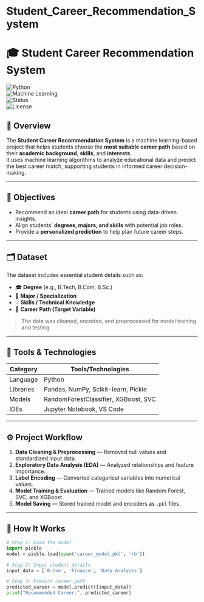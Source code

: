 # Student_Career_Recommendation_System
# 🎓 Student Career Recommendation System  

![Python](https://img.shields.io/badge/Python-3.x-blue.svg)  
![Machine Learning](https://img.shields.io/badge/Machine%20Learning-Model-green.svg)  
![Status](https://img.shields.io/badge/Status-Completed-success.svg)  
![License](https://img.shields.io/badge/License-MIT-yellow.svg)  

## 📘 Overview  
The **Student Career Recommendation System** is a machine learning-based project that helps students choose the **most suitable career path** based on their **academic background**, **skills**, and **interests**.  
It uses machine learning algorithms to analyze educational data and predict the best career match, supporting students in informed career decision-making.  

---

## 🧠 Objectives  
- Recommend an ideal **career path** for students using data-driven insights.  
- Align students’ **degrees, majors, and skills** with potential job roles.  
- Provide a **personalized prediction** to help plan future career steps.  

---

## 🗂️ Dataset  
The dataset includes essential student details such as:  
- 🎓 **Degree** (e.g., B.Tech, B.Com, B.Sc.)  
- 🧭 **Major / Specialization**  
- 💡 **Skills / Technical Knowledge**  
- 💼 **Career Path (Target Variable)**  

> The data was cleaned, encoded, and preprocessed for model training and testing.

---

## 🧰 Tools & Technologies  
| Category | Tools/Technologies |
|-----------|--------------------|
| Language | Python |
| Libraries | Pandas, NumPy, Scikit-learn, Pickle |
| Models | RandomForestClassifier, XGBoost, SVC |
| IDEs | Jupyter Notebook, VS Code |

---

## ⚙️ Project Workflow  
1. **Data Cleaning & Preprocessing** — Removed null values and standardized input data.  
2. **Exploratory Data Analysis (EDA)** — Analyzed relationships and feature importance.  
3. **Label Encoding** — Converted categorical variables into numerical values.  
4. **Model Training & Evaluation** — Trained models like Random Forest, SVC, and XGBoost.  
5. **Model Saving** — Stored trained model and encoders as `.pkl` files.  

---

## 🚀 How It Works  
```python
# Step 1: Load the model
import pickle
model = pickle.load(open('career_model.pkl', 'rb'))

# Step 2: Input student details
input_data = ['B.Com', 'Finance', 'Data Analysis']

# Step 3: Predict career path
predicted_career = model.predict([input_data])
print("Recommended Career:", predicted_career)
